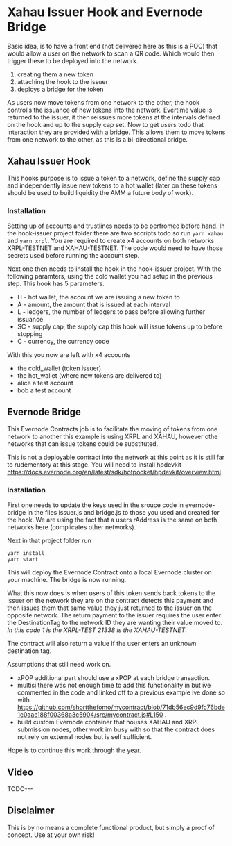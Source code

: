 # Xahau Issuer Hook and Evernode Bridge

Basic idea, is to have a front end (not delivered here as this is a POC) that would allow a user on the network to scan a QR code. Which would then trigger these to be deployed into the network.
1. creating them a new token
2. attaching the hook to the issuer
3. deploys a bridge for the token

As users now move tokens from one network to the other, the hook controlls the issuance of new tokens into the network. Evertime value is returned to the issuer, it then reissues more tokens at the intervals defined on the hook and up to the supply cap set. Now to get users todo that interaction they are provided with a bridge. This allows them to move tokens from one network to the other, as this is a bi-directional bridge.


## Xahau Issuer Hook
This hooks purpose is to issue a token to a network, define the supply cap and independently issue new tokens to a hot wallet (later on these tokens should be used to build liquidity the AMM a future body of work).

### Installation
Setting up of accounts and trustlines needs to be perfromed before hand. In the hook-issuer project folder there are two sccripts todo so run `yarn xahau` and `yarn xrpl`. You are required to create x4 accounts on both networks XRPL-TESTNET and XAHAU-TESTNET. The code would need to have those secrets used before running the account step.

Next one then needs to install the hook in the hook-issuer project. With the following paramters, using the cold wallet you had setup in the previous step. 
This hook has 5 parameters.
- H - hot wallet, the account we are issuing a new token to
- A - amount, the amount that is issued at each interval
- L - ledgers, the number of ledgers to pass before allowing further issuance
- SC - supply cap, the supply cap this hook will issue tokens up to before stopping
- C - currency, the currency code 


With this you now are left with x4 accounts 
- the cold_wallet (token issuer)
- the hot_wallet (where new tokens are delivered to)
- alice a test account
- bob a test account



## Evernode Bridge
This Evernode Contracts job is to facilitate the moving of tokens from one network to another this example is using XRPL and XAHAU, however othe networks that can issue tokens could be substituted.

This is not a deployable contract into the network at this point as it is still far to rudementory at this stage. You will need to install hpdevkit https://docs.evernode.org/en/latest/sdk/hotpocket/hpdevkit/overview.html


### Installation
First one needs to update the keys used in the srouce code in evernode-bridge in the files issuer.js and bridge.js to those you used and created for the hook. We are using the fact that a users rAddress is the same on both networks here (complicates other networks).

Next in that project folder run 
```
yarn install
yarn start
```

This will deploy the Evernode Contract onto a local Evernode cluster on your machine. The bridge is now running.

What this now does is when users of this token sends back tokens to the issuer on the network they are on the contract detects this payment and then issues them that same value they just returned to the issuer on the opposite network. The return payment to the issuer requires the user enter the DestinationTag to the network ID they are wanting their value moved to. *In this code 1 is the XRPL-TEST 21338 is the XAHAU-TESTNET*.

The contract will also return a value if the user enters an unknown destination tag.


Assumptions that still need work on.
- xPOP additional part should use a xPOP at each bridge transaction.
- multisi there was not enough time to add this functionality in but ive commented in the code and linked off to a previous example ive done so with https://github.com/shortthefomo/mycontract/blob/71db56ec9d9fc76bde1c0aac188f00368a3c5904/src/mycontract.js#L150 .
- build custom  Evernode container that houses XAHAU and XRPL submission nodes, other work im busy with so that the contract does not rely on external nodes but is self sufficient.

Hope is to continue this work through the year.


## Video 
TODO---



## Disclaimer
This is by no means a complete functional product, but simply a proof of concept. Use at your own risk!